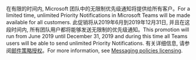 <span data-ttu-id="44fcd-101">在有限的时间内, Microsoft 团队中的无限制优先级通知将提供给所有客户。</span><span class="sxs-lookup"><span data-stu-id="44fcd-101">For a limited time, unlimited Priority Notifications in Microsoft Teams will be made available for all customers.</span></span> <span data-ttu-id="44fcd-102">此促销将从2019年6月到2019年12月31日, 并且在这段时间内, 所有团队用户都将能够发送无限制的优先级通知。</span><span class="sxs-lookup"><span data-stu-id="44fcd-102">This promotion will run from June 2019 until December 31, 2019 and during this time all Teams users will be able to send unlimited Priority Notifications.</span></span> <span data-ttu-id="44fcd-103">有关详细信息, 请参阅[邮件策略授权](../teams-add-on-licensing/pri-message.md)。</span><span class="sxs-lookup"><span data-stu-id="44fcd-103">For more information, see [Messaging policies licensing](../teams-add-on-licensing/pri-message.md).</span></span> 